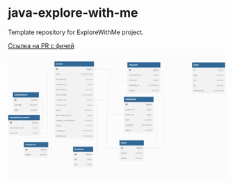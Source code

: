 # java-explore-with-me
Template repository for ExploreWithMe project.

[Ссылка на PR с фичей](https://github.com/AtamasMaria/java-explore-with-me/pull/5)

![Схема БД ](https://github.com/AtamasMaria/java-explore-with-me/blob/main/schema.png)

